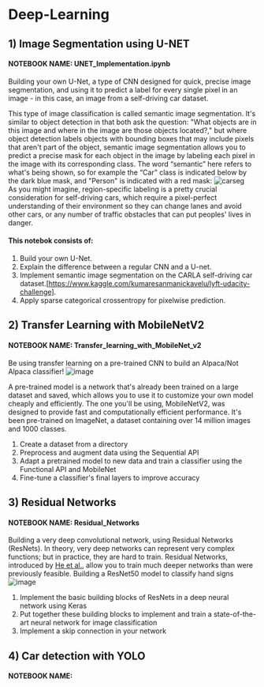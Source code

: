 # Deep-Learning
## 1) Image Segmentation using U-NET
#### NOTEBOOK NAME: UNET_Implementation.ipynb
Building your own U-Net, a type of CNN designed for quick, precise image segmentation, and using it to predict a label for every single pixel in an image - in this case, an image from a self-driving car dataset. 

This type of image classification is called semantic image segmentation. It's similar to object detection in that both ask the question: "What objects are in this image and where in the image are those objects located?," but where object detection labels objects with bounding boxes that may include pixels that aren't part of the object, semantic image segmentation allows you to predict a precise mask for each object in the image by labeling each pixel in the image with its corresponding class. The word “semantic” here refers to what's being shown, so for example the “Car” class is indicated below by the dark blue mask, and "Person" is indicated with a red mask:
![carseg](https://user-images.githubusercontent.com/86155658/132116430-f98b7960-980e-4501-8eb8-4b2970cc55a5.png)\
As you might imagine, region-specific labeling is a pretty crucial consideration for self-driving cars, which require a pixel-perfect understanding of their environment so they can change lanes and avoid other cars, or any number of traffic obstacles that can put peoples' lives in danger.

#### This notebok consists of:
1. Build your own U-Net.
2. Explain the difference between a regular CNN and a U-net.
3. Implement semantic image segmentation on the CARLA self-driving car dataset.[https://www.kaggle.com/kumaresanmanickavelu/lyft-udacity-challenge].
4. Apply sparse categorical crossentropy for pixelwise prediction.

## 2) Transfer Learning with MobileNetV2
#### NOTEBOOK NAME: Transfer_learning_with_MobileNet_v2
Be using transfer learning on a pre-trained CNN to build an Alpaca/Not Alpaca classifier!
![image](https://user-images.githubusercontent.com/86155658/133078539-fe7ffc74-cab7-407b-b85d-deed6b0f64ed.png)

A pre-trained model is a network that's already been trained on a large dataset and saved, which allows you to use it to customize your own model cheaply and efficiently. The one you'll be using, MobileNetV2, was designed to provide fast and computationally efficient performance. It's been pre-trained on ImageNet, a dataset containing over 14 million images and 1000 classes.

1) Create a dataset from a directory
2) Preprocess and augment data using the Sequential API
3) Adapt a pretrained model to new data and train a classifier using the Functional API and MobileNet
4) Fine-tune a classifier's final layers to improve accuracy 

## 3) Residual Networks
#### NOTEBOOK NAME: Residual_Networks
Building a very deep convolutional network, using Residual Networks (ResNets). In theory, very deep networks can represent very complex functions; but in practice, they are hard to train. Residual Networks, introduced by [He et al.](https://arxiv.org/pdf/1512.03385.pdf), allow you to train much deeper networks than were previously feasible.
Building a ResNet50 model to classify hand signs
![image](https://user-images.githubusercontent.com/86155658/133082755-78db5a37-4429-414f-8f2c-f88e25bc77cc.png)

1) Implement the basic building blocks of ResNets in a deep neural network using Keras
2) Put together these building blocks to implement and train a state-of-the-art neural network for image classification
3) Implement a skip connection in your network
## 4) Car detection with YOLO
#### NOTEBOOK NAME: 
